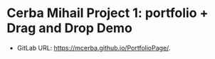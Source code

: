 # Cerba Mihail Project 1: portfolio + Drag and Drop Demo

* GitLab URL: https://mcerba.github.io/PortfolioPage/.

